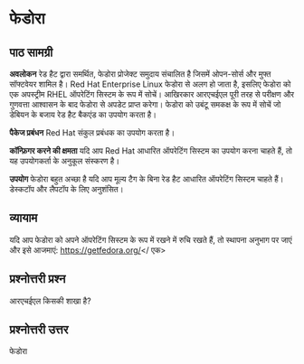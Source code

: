 # फेडोरा

## पाठ सामग्री

<b>अवलोकन</b>
रेड हैट द्वारा समर्थित, फेडोरा प्रोजेक्ट समुदाय संचालित है जिसमें ओपन-सोर्स और मुफ्त सॉफ्टवेयर शामिल है। Red Hat Enterprise Linux फेडोरा से अलग हो जाता है, इसलिए फेडोरा को एक अपस्ट्रीम RHEL ऑपरेटिंग सिस्टम के रूप में सोचें। आखिरकार आरएचईएल पूरी तरह से परीक्षण और गुणवत्ता आश्वासन के बाद फेडोरा से अपडेट प्राप्त करेगा। फेडोरा को उबंटू समकक्ष के रूप में सोचें जो डेबियन के बजाय रेड हैट बैकएंड का उपयोग करता है।

<b>पैकेज प्रबंधन</b>
Red Hat संकुल प्रबंधक का उपयोग करता है।

<b>कॉन्फ़िगर करने की क्षमता</b>
यदि आप Red Hat आधारित ऑपरेटिंग सिस्टम का उपयोग करना चाहते हैं, तो यह उपयोगकर्ता के अनुकूल संस्करण है।

<b>उपयोग</b>
फेडोरा बहुत अच्छा है यदि आप मूल्य टैग के बिना रेड हैट आधारित ऑपरेटिंग सिस्टम चाहते हैं। डेस्कटॉप और लैपटॉप के लिए अनुशंसित।

## व्यायाम

यदि आप फेडोरा को अपने ऑपरेटिंग सिस्टम के रूप में रखने में रुचि रखते हैं, तो स्थापना अनुभाग पर जाएं और इसे आजमाएं: <a href='https://getfedora.org/'>https://getfedora.org/</ एक>

## प्रश्नोत्तरी प्रश्न

आरएचईएल किसकी शाखा है?

## प्रश्नोत्तरी उत्तर

फेडोरा
